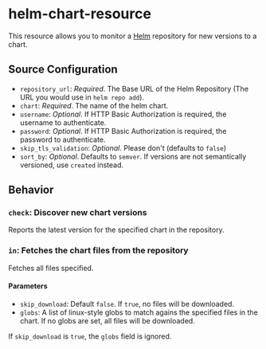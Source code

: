 # helm-chart-resource

This resource allows you to monitor a [Helm](https://helm.sh) repository for
new versions to a chart.

## Source Configuration
* `repository_url`: *Required*. The Base URL of the Helm Repository (The URL you would use in `helm repo add`).
* `chart`: *Required*. The name of the helm chart.
* `username`: *Optional*. If HTTP Basic Authorization is required, the username to authenticate.
* `password`: *Optional*. If HTTP Basic Authorization is required, the password to authenticate.
* `skip_tls_validation`: *Optional*. Please don't (defaults to `false`)
* `sort_by`: *Optional*. Defaults to `semver`. If versions are not semantically versioned, use `created` instead.

## Behavior

### `check`: Discover new chart versions
Reports the latest version for the specified chart in the repository.

### `in`: Fetches the chart files from the repository
Fetches all files specified.

#### Parameters
* `skip_download`: Default `false`. If `true`, no files will be downloaded.
* `globs`: A list of linux-style globs to match agains the specified files in the chart. 
  If no globs are set, all files will be downloaded.

If `skip_download` is `true`, the `globs` field is ignored.